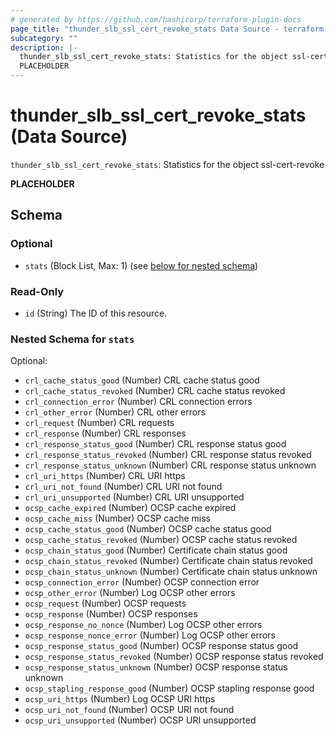 ```yaml
---
# generated by https://github.com/hashicorp/terraform-plugin-docs
page_title: "thunder_slb_ssl_cert_revoke_stats Data Source - terraform-provider-thunder"
subcategory: ""
description: |-
  thunder_slb_ssl_cert_revoke_stats: Statistics for the object ssl-cert-revoke
  PLACEHOLDER
---
```


# thunder_slb_ssl_cert_revoke_stats (Data Source)

`thunder_slb_ssl_cert_revoke_stats`: Statistics for the object ssl-cert-revoke

__PLACEHOLDER__



<!-- schema generated by tfplugindocs -->
## Schema

### Optional

- `stats` (Block List, Max: 1) (see [below for nested schema](#nestedblock--stats))

### Read-Only

- `id` (String) The ID of this resource.

<a id="nestedblock--stats"></a>
### Nested Schema for `stats`

Optional:

- `crl_cache_status_good` (Number) CRL cache status good
- `crl_cache_status_revoked` (Number) CRL cache status revoked
- `crl_connection_error` (Number) CRL connection errors
- `crl_other_error` (Number) CRL other errors
- `crl_request` (Number) CRL requests
- `crl_response` (Number) CRL responses
- `crl_response_status_good` (Number) CRL response status good
- `crl_response_status_revoked` (Number) CRL response status revoked
- `crl_response_status_unknown` (Number) CRL response status unknown
- `crl_uri_https` (Number) CRL URI https
- `crl_uri_not_found` (Number) CRL URI not found
- `crl_uri_unsupported` (Number) CRL URI unsupported
- `ocsp_cache_expired` (Number) OCSP cache expired
- `ocsp_cache_miss` (Number) OCSP cache miss
- `ocsp_cache_status_good` (Number) OCSP cache status good
- `ocsp_cache_status_revoked` (Number) OCSP cache status revoked
- `ocsp_chain_status_good` (Number) Certificate chain status good
- `ocsp_chain_status_revoked` (Number) Certificate chain status revoked
- `ocsp_chain_status_unknown` (Number) Certificate chain status unknown
- `ocsp_connection_error` (Number) OCSP connection error
- `ocsp_other_error` (Number) Log OCSP other errors
- `ocsp_request` (Number) OCSP requests
- `ocsp_response` (Number) OCSP responses
- `ocsp_response_no_nonce` (Number) Log OCSP other errors
- `ocsp_response_nonce_error` (Number) Log OCSP other errors
- `ocsp_response_status_good` (Number) OCSP response status good
- `ocsp_response_status_revoked` (Number) OCSP response status revoked
- `ocsp_response_status_unknown` (Number) OCSP response status unknown
- `ocsp_stapling_response_good` (Number) OCSP stapling response good
- `ocsp_uri_https` (Number) Log OCSP URI https
- `ocsp_uri_not_found` (Number) OCSP URI not found
- `ocsp_uri_unsupported` (Number) OCSP URI unsupported


